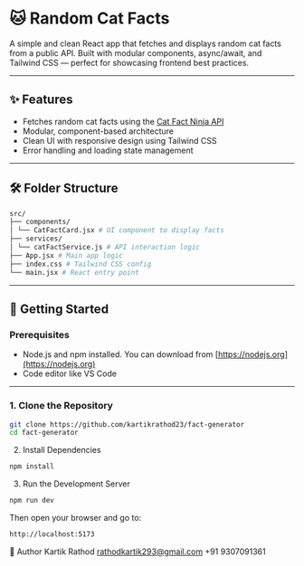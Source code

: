 # 🐱 Random Cat Facts

A simple and clean React app that fetches and displays random cat facts from a public API. Built with modular components, async/await, and Tailwind CSS — perfect for showcasing frontend best practices.

---

## ✨ Features

- Fetches random cat facts using the [Cat Fact Ninja API](https://catfact.ninja/fact)
- Modular, component-based architecture
- Clean UI with responsive design using Tailwind CSS
- Error handling and loading state management

---
## 🛠 Folder Structure
```bash
src/
├── components/
│ └── CatFactCard.jsx # UI component to display facts
├── services/
│ └── catFactService.js # API interaction logic
├── App.jsx # Main app logic
├── index.css # Tailwind CSS config
└── main.jsx # React entry point

```
---

## 🚀 Getting Started

### Prerequisites

- Node.js and npm installed. You can download from [https://nodejs.org](https://nodejs.org)
- Code editor like VS Code

---

### 1. Clone the Repository

```bash
git clone https://github.com/kartikrathod23/fact-generator
cd fact-generator
```
2. Install Dependencies

```bash
npm install
```
3. Run the Development Server

```bash
npm run dev
```
Then open your browser and go to:
```bash
http://localhost:5173

```
👤 Author
Kartik Rathod
rathodkartik293@gmail.com
+91 9307091361
